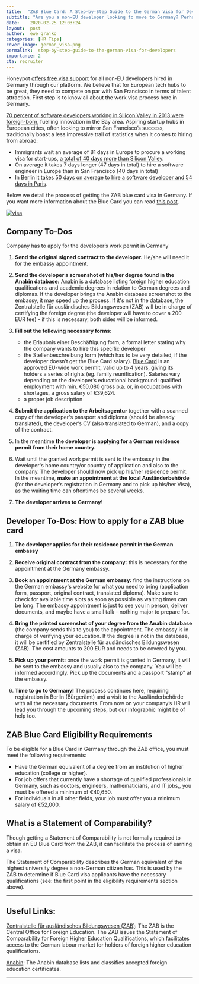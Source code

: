 ```yaml
---
title:  "ZAB Blue Card: A Step-by-Step Guide to the German Visa for Developers"
subtitle: "Are you a non-EU developer looking to move to Germany? Perhaps you've just been hired but don't yet have a visa? Fear not! We've put together this useful step-by-step guide to inform you what requirements you'll need to meet and help you successfully apply for a visa in Germany."
date:    2020-02-25 12:03:24
layout:  post
author:  ewe_grajko
categories: [HR Tips]
cover_image: german_visa.png
permalink:  step-by-step-guide-to-the-german-visa-for-developers
importance: 2
cta: recruiter
---
```


Honeypot [offers free visa support][6] for all non-EU developers hired in Germany through our platform. We believe that for European tech hubs to be great, they need to compete on par with San Francisco in terms of talent attraction. First step is to know all about the work visa process here in Germany.

<!--more-->

[70 percent of software developers working in Silicon Valley in 2013 were foreign-born][4], fuelling
innovation in the Bay area. Aspiring startup hubs in European cities, often looking to mirror San Francisco’s success, traditionally
boast a less impressive trail of statistics when it comes to hiring from abroad:

  - Immigrants wait an average of 81 days in Europe to procure a working visa for start-ups, [a total of 40 days more than Silicon Valley][5].
  - On average it takes 7 days longer (47 days in total) to hire a software engineer in Europe than in San Francisco (40 days in total)
  - In Berlin it takes [50 days on average to hire a software developer and 54 days  in Paris][5].

Below we detail the process of getting the ZAB blue card visa in Germany. If you want more information about the Blue Card you can read [this post][7].

[![visa](/assets/images/visa.png)](/assets/images/visa2.png)

## Company To-Dos

Company has to apply for the developer’s work permit in Germany

1. **Send the original signed contract to the developer.** He/she will need it for the embassy appointment.

2. **Send the developer a screenshot of his/her degree found in the Anabin database:** Anabin is a database listing foreign higher education qualifications and academic degrees in relation to German degrees and diplomas. If the developer brings the Anabin database screenshot to the embassy, it may speed up the process. If it's not in the database, the Zentralstelle für ausländisches Bildungswesen (ZAB) will be in charge of certifying the foreign degree (the developer will have to cover a 200 EUR fee) - if this is necessary, both sides will be informed.

3. **Fill out the following necessary forms**:
	- the Erlaubnis einer Beschäftigung form, a formal letter stating why the company wants to hire this specific developer
	- the Stellenbeschreibung form (which has to be very detailed, if the developer doesn’t get the Blue Card salary). [Blue Card][3] is an approved EU-wide work permit, valid up to 4 years, giving its holders a series of rights (eg. family reunification). Salaries vary depending on the developer’s educational background: qualified employment with min. €50,080 gross p.a. or, in occupations with shortages, a gross salary of €39,624. 
	- a proper job description



4. **Submit the application to the Arbeitsagentur** together with a scanned copy of the developer's passport and diploma (should be already translated), the developer’s CV (also translated to German), and a copy of the contract.

5. In the meantime **the developer is applying for a German residence permit from their home country.**

6. Wait until the granted work permit is sent to the embassy in the developer's home country/or country of application and also to the company. The developer should now pick up his/her residence permit. In the meantime, **make an appointment at the local Ausländerbehörde** (for the developer’s registration in Germany and to pick up his/her Visa), as the waiting time can oftentimes be several weeks.

7. **The developer arrives to Germany**!


## Developer To-Dos: How to apply for a ZAB blue card

1. **The developer applies for their residence permit in the German embassy**

2. **Receive original contract from the company:** this is necessary for the appointment at the Germany embassy.

3. **Book an appointment at the German embassy:** find the instructions on the German embassy's website for what you need to bring (application form, passport, original contract, translated diploma). Make sure to check for available time slots as soon as possible as waiting times can be long. The embassy appointment is just to see you in person, deliver documents, and maybe have a small talk - nothing major to prepare for.

4. **Bring the printed screenshot of your degree from the Anabin database** (the company sends this to you) to the appointment. The embassy is in charge of verifying your education.  If the degree is not in the database, it will be certified by Zentralstelle für ausländisches Bildungswesen (ZAB). The cost amounts to 200 EUR and needs to be covered by you.

5. **Pick up your permit:** once the work permit is granted in Germany, it will be sent to the embassy and usually also to the company. You will be informed accordingly. Pick up the documents and a passport "stamp" at the embassy.

6. **Time to go to Germany!** The process continues here, requiring registration in Berlin (Bürgerämt) and a visit to the Ausländerbehörde with all the necessary documents. From now on your company’s HR will lead you through the upcoming steps, but our infographic might be of help too.

## ZAB Blue Card Eligibility Requirements

To be eligible for a Blue Card in Germany through the ZAB office, you must meet the following requirements:

- Have the German equivalent of a degree from an institution of higher education (college or higher).
- For job offers that currently have a shortage of qualified professionals in Germany, such as doctors, engineers, mathematicians, and IT jobs,, you must be offered a minimum of €40,650.
- For individuals in all other fields, your job must offer you a minimum salary of €52,000.

## What is a Statement of Comparability?

Though getting a Statement of Comparability is not formally required to obtain an EU Blue Card from the ZAB, it can facilitate the process of earning a visa. 

The Statement of Comparability describes the German equivalent of the highest university degree a non-German citizen has. This is used by the ZAB to determine if Blue Card visa applicants have the necessary qualifications (see: the first point in the eligibility requirements section above). 

* * *

## Useful Links:

[Zentralstelle für ausländisches Bildungswesen (ZAB)][1]: The ZAB is the Central Office for Foreign Education. The ZAB issues the Statement of Comparability for Foreign Higher Education Qualifications, which facilitates access to the German labour market for holders of foreign higher education qualifications.


[Anabin][2]: The Anabin database lists and classifies accepted foreign education certificates.

* * *



[1]: https://www.kmk.org/themen/anerkennung-auslaendischer-abschluesse.html
[2]: http://anabin.kmk.org/
[3]: https://blog.honeypot.io/EU-Bluecard-for-software-developers/
[4]: http://svcip.com/
[5]: http://startup-ecosystem.compass.co/ser2015/
[6]: https://www.honeypot.io/pages/how_it_works?utm_source=blogvisa
[7]: https://blog.honeypot.io/EU-Bluecard-for-software-developers/

